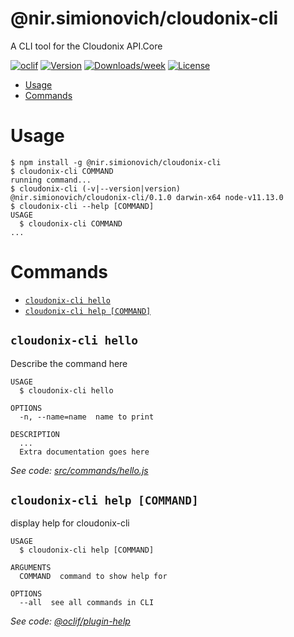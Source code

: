 @nir.simionovich/cloudonix-cli
==============================

A CLI tool for the Cloudonix API.Core

[![oclif](https://img.shields.io/badge/cli-oclif-brightgreen.svg)](https://oclif.io)
[![Version](https://img.shields.io/npm/v/@nir.simionovich/cloudonix-cli.svg)](https://npmjs.org/package/@nir.simionovich/cloudonix-cli)
[![Downloads/week](https://img.shields.io/npm/dw/@nir.simionovich/cloudonix-cli.svg)](https://npmjs.org/package/@nir.simionovich/cloudonix-cli)
[![License](https://img.shields.io/npm/l/@nir.simionovich/cloudonix-cli.svg)](https://github.com/cloudonix/cloudonix-cli/blob/master/package.json)

<!-- toc -->
* [Usage](#usage)
* [Commands](#commands)
<!-- tocstop -->
# Usage
<!-- usage -->
```sh-session
$ npm install -g @nir.simionovich/cloudonix-cli
$ cloudonix-cli COMMAND
running command...
$ cloudonix-cli (-v|--version|version)
@nir.simionovich/cloudonix-cli/0.1.0 darwin-x64 node-v11.13.0
$ cloudonix-cli --help [COMMAND]
USAGE
  $ cloudonix-cli COMMAND
...
```
<!-- usagestop -->
# Commands
<!-- commands -->
* [`cloudonix-cli hello`](#cloudonix-cli-hello)
* [`cloudonix-cli help [COMMAND]`](#cloudonix-cli-help-command)

## `cloudonix-cli hello`

Describe the command here

```
USAGE
  $ cloudonix-cli hello

OPTIONS
  -n, --name=name  name to print

DESCRIPTION
  ...
  Extra documentation goes here
```

_See code: [src/commands/hello.js](https://github.com/cloudonix/cloudonix-cli/blob/v0.1.0/src/commands/hello.js)_

## `cloudonix-cli help [COMMAND]`

display help for cloudonix-cli

```
USAGE
  $ cloudonix-cli help [COMMAND]

ARGUMENTS
  COMMAND  command to show help for

OPTIONS
  --all  see all commands in CLI
```

_See code: [@oclif/plugin-help](https://github.com/oclif/plugin-help/blob/v2.2.1/src/commands/help.ts)_
<!-- commandsstop -->
